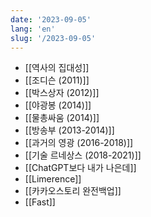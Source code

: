 ```yaml
---
date: '2023-09-05'
lang: 'en'
slug: '/2023-09-05'
---
```


- [[역사의 집대성]]
- [[조디슨 (2011)]]
- [[박스상자 (2012)]]
- [[야광봉 (2014)]]
- [[물총싸움 (2014)]]
- [[방송부 (2013-2014)]]
- [[과거의 영광 (2016-2018)]]
- [[기술 르네상스 (2018-2021)]]
- [[ChatGPT보다 내가 나은데]]
- [[Limerence]]
- [[카카오스토리 완전백업]]
- [[Fast]]
